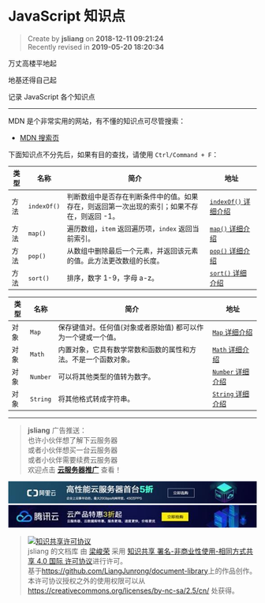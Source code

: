 JavaScript 知识点
===

> Create by **jsliang** on **2018-12-11 09:21:24**  
> Recently revised in **2019-05-20 18:20:34**

万丈高楼平地起

地基还得自己起

记录 JavaScript 各个知识点

---

MDN 是个非常实用的网站，有不懂的知识点可尽管搜索：

* [MDN 搜索页](https://developer.mozilla.org/zh-CN/search?q=&topic=api&topic=css&topic=html&topic=js&topic=svg&topic=standards) 

下面知识点不分先后，如果有目的查找，请使用 `Ctrl/Command + F`：

| 类型 | 名称 | 简介 | 地址 |
| --- | --- | --- | --- |
| 方法 | `indexOf()` | 判断数组中是否存在判断条件中的值。如果存在，则返回第一次出现的索引；如果不存在，则返回 -1。 | [`indexOf()` 详细介绍](https://github.com/LiangJunrong/document-library/blob/master/JavaScript-library/JavaScript/Function/indexOf.md) |
| 方法 | `map()` | 遍历数组，`item` 返回遍历项，`index` 返回当前索引。 | [`map()` 详细介绍](https://github.com/LiangJunrong/document-library/blob/master/JavaScript-library/JavaScript/Function/map.md) |
| 方法 | `pop()` | 从数组中删除最后一个元素，并返回该元素的值。此方法更改数组的长度。 | [`pop()` 详细介绍](https://github.com/LiangJunrong/document-library/blob/master/JavaScript-library/JavaScript/Function/pop.md) |
| 方法 | `sort()` | 排序，数字 1-9，字母 a-z。 | [`sort()` 详细介绍](https://github.com/LiangJunrong/document-library/blob/master/JavaScript-library/JavaScript/Function/sort.md) |

| 类型 | 名称 | 简介 | 地址 |
| --- | --- | --- | --- |
| 对象 | `Map` | 保存键值对。任何值(对象或者原始值) 都可以作为一个键或一个值。 | [`Map` 详细介绍](https://github.com/LiangJunrong/document-library/blob/master/JavaScript-library/JavaScript/Object/Map.md) |
| 对象 | `Math` | 内置对象，它具有数学常数和函数的属性和方法。不是一个函数对象。 | [`Math` 详细介绍](https://github.com/LiangJunrong/document-library/blob/master/JavaScript-library/JavaScript/Object/Math.md) |
| 对象 | `Number` | 可以将其他类型的值转为数字。 | [`Number` 详细介绍](https://github.com/LiangJunrong/document-library/blob/master/JavaScript-library/JavaScript/Object/Number.md) |
| 对象 | `String` | 将其他格式转成字符串。 | [`String` 详细介绍](https://github.com/LiangJunrong/document-library/blob/master/JavaScript-library/JavaScript/Object/String.md) |

---

> **jsliang** 广告推送：  
> 也许小伙伴想了解下云服务器  
> 或者小伙伴想买一台云服务器  
> 或者小伙伴需要续费云服务器  
> 欢迎点击 **[云服务器推广](https://github.com/LiangJunrong/document-library/blob/master/other-library/Monologue/%E7%A8%B3%E9%A3%9F%E8%89%B0%E9%9A%BE.md)** 查看！

[![图](../../public-repertory/img/z-small-seek-ali-3.jpg)](https://promotion.aliyun.com/ntms/act/qwbk.html?userCode=w7hismrh)
[![图](../../public-repertory/img/z-small-seek-tencent-2.jpg)](https://cloud.tencent.com/redirect.php?redirect=1014&cps_key=49f647c99fce1a9f0b4e1eeb1be484c9&from=console)

> <a rel="license" href="http://creativecommons.org/licenses/by-nc-sa/4.0/"><img alt="知识共享许可协议" style="border-width:0" src="https://i.creativecommons.org/l/by-nc-sa/4.0/88x31.png" /></a><br /><span xmlns:dct="http://purl.org/dc/terms/" property="dct:title">jsliang 的文档库</span> 由 <a xmlns:cc="http://creativecommons.org/ns#" href="https://github.com/LiangJunrong/document-library" property="cc:attributionName" rel="cc:attributionURL">梁峻荣</a> 采用 <a rel="license" href="http://creativecommons.org/licenses/by-nc-sa/4.0/">知识共享 署名-非商业性使用-相同方式共享 4.0 国际 许可协议</a>进行许可。<br />基于<a xmlns:dct="http://purl.org/dc/terms/" href="https://github.com/LiangJunrong/document-library" rel="dct:source">https://github.com/LiangJunrong/document-library</a>上的作品创作。<br />本许可协议授权之外的使用权限可以从 <a xmlns:cc="http://creativecommons.org/ns#" href="https://creativecommons.org/licenses/by-nc-sa/2.5/cn/" rel="cc:morePermissions">https://creativecommons.org/licenses/by-nc-sa/2.5/cn/</a> 处获得。